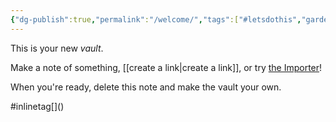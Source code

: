 ```yaml
---
{"dg-publish":true,"permalink":"/welcome/","tags":["#letsdothis","gardenEntry"]}
---
```


This is your new *vault*.

Make a note of something, [[create a link\|create a link]], or try [the Importer](https://help.obsidian.md/Plugins/Importer)!

When you're ready, delete this note and make the vault your own.

#inlinetag[[]()]()